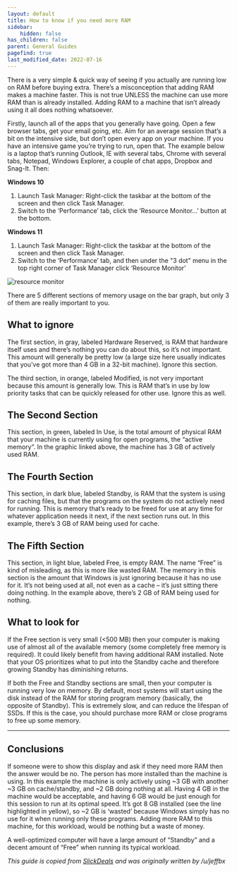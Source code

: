 ```yaml
---
layout: default
title: How to know if you need more RAM
sidebar:
    hidden: false
has_children: false
parent: General Guides
pagefind: true
last_modified_date: 2022-07-16
---
```







There is a very simple & quick way of seeing if you actually are running low on RAM before buying extra. There’s a misconception that adding RAM makes a machine faster. This is not true UNLESS the machine can use more RAM than is already installed. Adding RAM to a machine that isn’t already using it all does nothing whatsoever.

Firstly, launch all of the apps that you generally have going. Open a few browser tabs, get your email going, etc. Aim for an average session that’s a bit on the intensive side, but don’t open every app on your machine. If you have an intensive game you’re trying to run, open that. The example below is a laptop that’s running Outlook, IE with several tabs, Chrome with several tabs, Notepad, Windows Explorer, a couple of chat apps, Dropbox and Snag-It. Then:

**Windows 10**
1. Launch Task Manager: Right-click the taskbar at the bottom of the screen and then click Task Manager.
2. Switch to the ‘Performance’ tab, click the ‘Resource Monitor…’ button at the bottom.

**Windows 11**
1. Launch Task Manager: Right-click the taskbar at the bottom of the screen and then click Task Manager.
2. Switch to the ‘Performance’ tab, and then under the "3 dot" menu in the top right corner of Task Manager click ‘Resource Monitor’

![resource monitor](/assets/more-memory/resource_monitor.jpeg)

There are 5 different sections of memory usage on the bar graph, but only 3 of them are really important to you.
## What to ignore
The first section, in gray, labeled Hardware Reserved, is RAM that hardware itself uses and there’s nothing you can do about this, so it’s not important. This amount will generally be pretty low (a large size here usually indicates that you’ve got more than 4 GB in a 32-bit machine). Ignore this section.

The third section, in orange, labeled Modified, is not very important because this amount is generally low. This is RAM that’s in use by low priority tasks that can be quickly released for other use. Ignore this as well.
## The Second Section

This section, in green, labeled In Use, is the total amount of physical RAM that your machine is currently using for open programs, the “active memory“. In the graphic linked above, the machine has 3 GB of actively used RAM.
## The Fourth Section

This section, in dark blue, labeled Standby, is RAM that the system is using for caching files, but that the programs on the system do not actively need for running. This is memory that’s ready to be freed for use at any time for whatever application needs it next, if the next section runs out. In this example, there’s 3 GB of RAM being used for cache.
## The Fifth Section

This section, in light blue, labeled Free, is empty RAM. The name “Free” is kind of misleading, as this is more like wasted RAM. The memory in this section is the amount that Windows is just ignoring because it has no use for it. It’s not being used at all, not even as a cache – it’s just sitting there doing nothing. In the example above, there’s 2 GB of RAM being used for nothing.

## What to look for
If the Free section is very small (<500 MB) then your computer is making use of almost all of the available memory (some completely free memory is required). It could likely benefit from having additional RAM installed. Note that your OS prioritizes what to put into the Standby cache and therefore growing Standby has diminishing returns.

If both the Free and Standby sections are small, then your computer is running very low on memory. By default, most systems will start using the disk instead of the RAM for storing program memory (basically, the opposite of Standby). This is extremely slow, and can reduce the lifespan of SSDs. If this is the case, you should purchase more RAM or close programs to free up some memory.

---

## Conclusions

If someone were to show this display and ask if they need more RAM then the answer would be no. The person has more installed than the machine is using. In this example the machine is only actively using ~3 GB with another ~3 GB on cache/standby, and ~2 GB doing nothing at all. Having 4 GB in the machine would be acceptable, and having 6 GB would be just enough for this session to run at its optimal speed. It’s got 8 GB installed (see the line highlighted in yellow), so ~2 GB is ‘wasted’ because Windows simply has no use for it when running only these programs. Adding more RAM to this machine, for this workload, would be nothing but a waste of money.

A well-optimized computer will have a large amount of “Standby” and a decent amount of “Free” when running its typical workload.


*This guide is copied from [SlickDeals](https://slickdeals.net/e/4922990-how-to-know-if-you-need-more-ram) and was originally written by /u/jeffbx*
